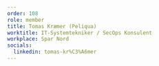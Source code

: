 ```yaml
---
order: 108
role: member
title: Tomas Kræmer (Peliqua)
worktitle: IT-Systemtekniker / SecOps Konsulent
workplace: Spar Nord
socials:
  linkedin: tomas-kr%C3%A6mer
---
```

